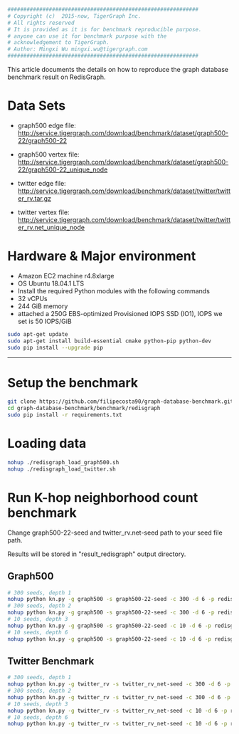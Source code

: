 ```bash
############################################################
# Copyright (c)  2015-now, TigerGraph Inc.
# All rights reserved
# It is provided as it is for benchmark reproducible purpose.
# anyone can use it for benchmark purpose with the
# acknowledgement to TigerGraph.
# Author: Mingxi Wu mingxi.wu@tigergraph.com
############################################################
```

This article documents the details on how to reproduce the graph database benchmark result on RedisGraph.

 Data Sets
===========
- graph500 edge file: http://service.tigergraph.com/download/benchmark/dataset/graph500-22/graph500-22
- graph500 vertex file: http://service.tigergraph.com/download/benchmark/dataset/graph500-22/graph500-22_unique_node

- twitter edge file: http://service.tigergraph.com/download/benchmark/dataset/twitter/twitter_rv.tar.gz
- twitter vertex file: http://service.tigergraph.com/download/benchmark/dataset/twitter/twitter_rv.net_unique_node

Hardware & Major environment
================================
- Amazon EC2 machine r4.8xlarge
- OS Ubuntu 18.04.1 LTS
- Install the required Python modules with the following commands
- 32 vCPUs
- 244 GiB memory
- attached a 250G  EBS-optimized Provisioned IOPS SSD (IO1), IOPS we set is 50 IOPS/GiB

```bash
sudo apt-get update
sudo apt-get install build-essential cmake python-pip python-dev 
sudo pip install --upgrade pip
```

------------------------------------

# Setup the benchmark
```bash
git clone https://github.com/filipecosta90/graph-database-benchmark.git
cd graph-database-benchmark/benchmark/redisgraph
sudo pip install -r requirements.txt
```

Loading data
==============
```bash
nohup ./redisgraph_load_graph500.sh
nohup ./redisgraph_load_twitter.sh
```


Run K-hop neighborhood count benchmark
================
Change graph500-22-seed and twitter_rv.net-seed path to your seed file path.

Results will be stored in "result_redisgraph" output directory.

Graph500
-----------------

```bash
# 300 seeds, depth 1
nohup python kn.py -g graph500 -s graph500-22-seed -c 300 -d 6 -p redisgraph -l graph500-22_unique_node -t 22 -i 1
# 300 seeds, depth 2
nohup python kn.py -g graph500 -s graph500-22-seed -c 300 -d 6 -p redisgraph -l graph500-22_unique_node -t 22 -i 2
# 10 seeds, depth 3
nohup python kn.py -g graph500 -s graph500-22-seed -c 10 -d 6 -p redisgraph -l graph500-22_unique_node -t 22 -i 3
# 10 seeds, depth 6
nohup python kn.py -g graph500 -s graph500-22-seed -c 10 -d 6 -p redisgraph -l graph500-22_unique_node -t 22 -i 6
```


Twitter Benchmark
-------------

```bash
# 300 seeds, depth 1
nohup python kn.py -g twitter_rv -s twitter_rv_net-seed -c 300 -d 6 -p redisgraph -l twitter_rv_net_unique_node -t 22 -i 1
# 300 seeds, depth 2
nohup python kn.py -g twitter_rv -s twitter_rv_net-seed -c 300 -d 6 -p redisgraph -l twitter_rv_net_unique_node -t 22 -i 2
# 10 seeds, depth 3
nohup python kn.py -g twitter_rv -s twitter_rv_net-seed -c 10 -d 6 -p redisgraph -l twitter_rv_net_unique_node -t 22 -i 3
# 10 seeds, depth 6
nohup python kn.py -g twitter_rv -s twitter_rv_net-seed -c 10 -d 6 -p redisgraph -l twitter_rv_net_unique_node -t 22 -i 6
```